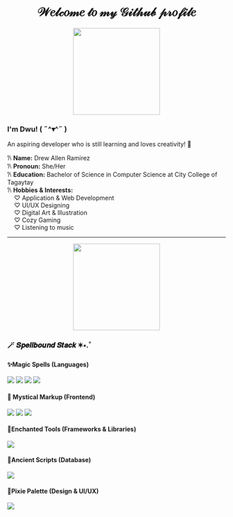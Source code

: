 <h1 align="center"> 𝒲𝑒𝓁𝒸𝑜𝓂𝑒 𝓉𝑜 𝓂𝓎 𝒢𝒾𝓉𝒽𝓊𝒷 𝓅𝓇𝑜𝒻𝒾𝓁𝑒 </h1>

<p align="center">
  <img src="https://media.giphy.com/media/fh2VhwYZHawxruF0nO/giphy.gif" width="200px">
</p>

### I'm Dwu! ( ˶^▾^˶ )   
An aspiring developer who is still learning and loves creativity! 🫧

𐙚 **Name:** Drew Allen Ramirez  
𐙚 **Pronoun:** She/Her  
𐙚 **Education:** Bachelor of Science in Computer Science at City College of Tagaytay    
𐙚 **Hobbies & Interests:**  
&nbsp;&nbsp;&nbsp;&nbsp;♡ Application & Web Development  
&nbsp;&nbsp;&nbsp;&nbsp;♡ UI/UX Designing  
&nbsp;&nbsp;&nbsp;&nbsp;♡ Digital Art & Illustration  
&nbsp;&nbsp;&nbsp;&nbsp;♡ Cozy Gaming  
&nbsp;&nbsp;&nbsp;&nbsp;♡ Listening to music  

---

<p align="center">
  <img src="https://media.giphy.com/media/ltnwrUlKwDQPmaA2sI/giphy.gif" width="200px">
</p>

### 🪄 𝑺𝒑𝒆𝒍𝒍𝒃𝒐𝒖𝒏𝒅 𝑺𝒕𝒂𝒄𝒌 ✶⋆.˚
#### ✨Magic Spells (Languages) 
<p>
  <img src="https://img.shields.io/badge/Java-8676d5?style=for-the-badge&logo=java&logoColor=white">
  <img src="https://img.shields.io/badge/C++-8676d5?style=for-the-badge&logo=c%2B%2B&logoColor=white">
  <img src="https://img.shields.io/badge/Dart-8676d5?style=for-the-badge&logo=dart&logoColor=white">
  <img src="https://img.shields.io/badge/Python-8676d5?style=for-the-badge&logo=python&logoColor=white">
</p>

#### 💫 Mystical Markup (Frontend)
<p>
  <img src="https://img.shields.io/badge/HTML-8676d5?style=for-the-badge&logo=html5&logoColor=white">
  <img src="https://img.shields.io/badge/CSS-8676d5?style=for-the-badge&logo=css3&logoColor=white">
  <img src="https://img.shields.io/badge/JavaScript-8676d5?style=for-the-badge&logo=javascript&logoColor=white">
</p>

#### 🔮Enchanted Tools (Frameworks & Libraries)
<p>
  <img src="https://img.shields.io/badge/Flutter-8676d5?style=for-the-badge&logo=flutter&logoColor=white">
</p>

#### 📜Ancient Scripts (Database)
<p>
  <img src="https://img.shields.io/badge/MySQL-8676d5?style=for-the-badge&logo=mysql&logoColor=white">
</p>

#### 🌠Pixie Palette (Design & UI/UX)
<p>
  <img src="https://img.shields.io/badge/Figma-8676d5?style=for-the-badge&logo=figma&logoColor=white">
</p>

